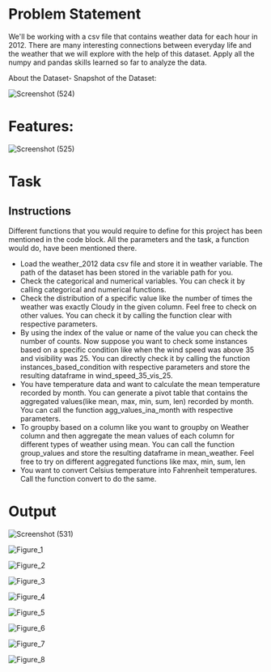 # Problem Statement
We'll be working with a csv file that contains weather data for each hour in 2012. There are many interesting connections between everyday life and the weather that we will explore with the help of this dataset. Apply all the numpy and pandas skills learned so far to analyze the data.

About the Dataset-
Snapshot of the Dataset:

![Screenshot (524)](https://user-images.githubusercontent.com/60145175/115015000-ac895680-9ed0-11eb-9ed1-c4facf1e36da.png)

# Features:

![Screenshot (525)](https://user-images.githubusercontent.com/60145175/115015050-bdd26300-9ed0-11eb-9cdc-1570b3aae232.png)


# Task
## Instructions
Different functions that you would require to define for this project has been mentioned in the code block. All the parameters and the task, a function would do, have been mentioned there.

* Load the weather_2012 data csv file and store it in weather variable. The path of the dataset has been stored in the variable path for you.
* Check the categorical and numerical variables. You can check it by calling categorical and numerical functions.
* Check the distribution of a specific value like the number of times the weather was exactly Cloudy in the given column. Feel free to check on other values. You can check it by calling the function clear with respective parameters.
* By using the index of the value or name of the value you can check the number of counts. Now suppose you want to check some instances based on a specific condition like when the wind speed was above 35 and visibility was 25. You can directly check it by calling the function instances_based_condition with respective parameters and store the resulting dataframe in wind_speed_35_vis_25.
* You have temperature data and want to calculate the mean temperature recorded by month. You can generate a pivot table that contains the aggregated values(like mean, max, min, sum, len) recorded by month. You can call the function agg_values_ina_month with respective parameters.
* To groupby based on a column like you want to groupby on Weather column and then aggregate the mean values of each column for different types of weather using mean. You can call the function group_values and store the resulting dataframe in mean_weather. Feel free to try on different aggregated functions like max, min, sum, len
* You want to convert Celsius temperature into Fahrenheit temperatures. Call the function convert to do the same.

# Output

![Screenshot (531)](https://user-images.githubusercontent.com/60145175/115020369-2113c380-9ed8-11eb-9e0c-dccad135f7f2.png)


![Figure_1](https://user-images.githubusercontent.com/60145175/115020626-7bad1f80-9ed8-11eb-919e-da1236ac16f2.png)

![Figure_2](https://user-images.githubusercontent.com/60145175/115020643-81a30080-9ed8-11eb-8a2b-c84db23bf2ec.png)

![Figure_3](https://user-images.githubusercontent.com/60145175/115020653-849df100-9ed8-11eb-8fb4-ac935bb6f7c4.png)

![Figure_4](https://user-images.githubusercontent.com/60145175/115020678-8b2c6880-9ed8-11eb-9a19-a465cfda07b6.png)

![Figure_5](https://user-images.githubusercontent.com/60145175/115020714-954e6700-9ed8-11eb-8737-03df6fa35b71.png)

![Figure_6](https://user-images.githubusercontent.com/60145175/115020718-98495780-9ed8-11eb-900c-44d0af16fcb0.png)

![Figure_7](https://user-images.githubusercontent.com/60145175/115020724-9b444800-9ed8-11eb-978a-d484a53c0fc1.png)

![Figure_8](https://user-images.githubusercontent.com/60145175/115020737-9e3f3880-9ed8-11eb-8727-3dd7fea621db.png)




